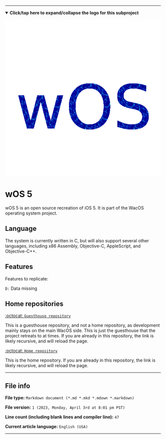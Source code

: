 
***

<details open><summary><b lang="en">Click/tap here to expand/collapse the logo for this subproject</b></summary>

![/wOS_Aqua_HighCompression.png](/wOS_Aqua_HighCompression.png)

</details>

# wOS 5

wOS 5 is an open source recreation of iOS 5. It is part of the WacOS operating system project. 

## Language

The system is currently written in C, but will also support several other languages, including x86 Assembly, Objective-C, AppleScript, and Objective-C++.

## Features

Features to replicate:

`D:` Data missing 

## Home repositories

[:octocat: `Guesthouse repository`](https://github.com/seanpm2001/wOS_5/)

This is a guesthouse repository, and not a home repository, as development mainly stays on the main WacOS side. This is just the guesthouse that the project retreats to at times. If you are already in this repository, the link is likely recursive, and will reload the page.

[:octocat: `Home repository`](https://github.com/seanpm2001/WacOS/tree/WacOS-dev/wOS/5/)

This is the home repository. If you are already in this repository, the link is likely recursive, and will reload the page.

***

## File info

**File type:** `Markdown document (*.md *.mkd *.mdown *.markdown)`

**File version:** `1 (2023, Monday, April 3rd at 8:01 pm PST)`

**Line count (including blank lines and compiler line):** `47`

**Current article language:** `English (USA)`

***
